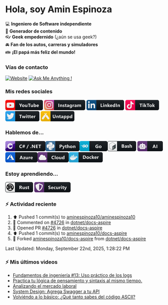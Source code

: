 # Hola, soy Amin Espinoza

:computer: **Ingeniero de Software independiente**  
:pencil: **Generador de contenido**  
:eyeglasses: **Geek empedernido** (¿aún se usa geek?)  
:oncoming_automobile: **Fan de los autos, carreras y simuladores**  
:family: **¡El papá más feliz del mundo!**

### Vías de contacto

[![Website](https://img.shields.io/badge/aminespinoza.com-up-green?style=for-the-badge)][website]
[![Ask Me Anything !](https://img.shields.io/badge/Ask%20me-anything-1abc9c.svg?style=for-the-badge)](https://calendly.com/aminespinoza/consultoria)

### Mis redes sociales
[<img src="./assets/social/youtube.png"/>][youtube]
[<img src="./assets/social/instagram.png"/>][instagram]
[<img src="./assets/social/linkedin.png"/>][linkedin]
[<img src="./assets/social/tiktok.png"/>][linkedin]
[<img src="./assets/social/twitter.png"/>][twitter]
[<img src="./assets/social/untappd.png"/>][untappd]

### Hablemos de...
<img src="./assets/tech/csharp_dotnet.png"/><img src="./assets/tech/python.png"/><img src="./assets/tech/go.png"/><img src="./assets/tech/bash.png"/>
<img src="./assets/tech/ai.png"/><img src="./assets/tech/azure.png"/><img src="./assets/tech/cloud.png"/><img src="./assets/tech/docker.png"/>

### Estoy aprendiendo...
<img src="./assets/tech/rust.png"/> <img src="./assets/tech/security.png"/>


### :zap: Actividad reciente
<!--RECENT_ACTIVITY:start-->
1. ⬆️ Pushed 1 commit(s) to [aminespinoza10/aminespinoza10](https://github.com/aminespinoza10/aminespinoza10)<br>
2. 💬 Commented on [#4726](https://github.com/dotnet/docs-aspire/pull/4726#issuecomment-3316142651) in [dotnet/docs-aspire](https://github.com/dotnet/docs-aspire)<br>
3. 💪 Opened PR [#4726](https://github.com/dotnet/docs-aspire/pull/4726) in [dotnet/docs-aspire](https://github.com/dotnet/docs-aspire)<br>
4. ⬆️ Pushed 1 commit(s) to [aminespinoza10/docs-aspire](https://github.com/aminespinoza10/docs-aspire)<br>
5. 🔱 Forked [aminespinoza10/docs-aspire](https://github.com/aminespinoza10/docs-aspire) from [dotnet/docs-aspire](https://github.com/dotnet/docs-aspire)<br>
<!--RECENT_ACTIVITY:end-->
<!--RECENT_ACTIVITY:last_update-->
Last Updated: Monday, September 22nd, 2025, 1:28:22 PM
<!--RECENT_ACTIVITY:last_update_end-->

### :zap: Mis últimos videos
<!-- YOUTUBE:START -->
- [Fundamentos de ingeniería #13: Uso práctico de los logs](https://www.youtube.com/shorts/avDNXyzI4u4)
- [Practica tu lógica de pensamiento y sintaxis al mismo tiempo.](https://www.youtube.com/shorts/JJeHrnlWTlA)
- [Analizando el mercado laboral](https://www.youtube.com/watch?v=flXbjLZHeBQ)
- [System Design: Agrega Swagger a tu API](https://www.youtube.com/watch?v=bFcyjrxlK60)
- [Volviéndo a lo básico: ¿Qué tanto sabes del código ASCII?](https://www.youtube.com/shorts/jZ3-d0RMeEA)
<!-- YOUTUBE:END -->


[website]: https://aminespinoza.com/
[twitter]: https://twitter.com/aminespinoza
[youtube]: https://www.youtube.com/c/AminEspinoza
[linkedin]: https://www.linkedin.com/in/amin-espinoza-71b24661/
[instagram]: https://www.instagram.com/aminespinoza10/
[untappd]: https://untappd.com/user/aminespinoza
